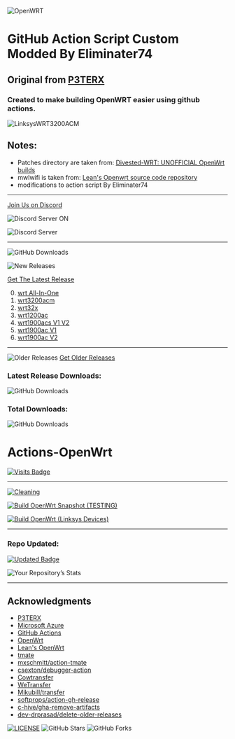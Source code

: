 ![OpenWRT](images/2021/06/logo.png)

# GitHub Action Script Custom Modded By Eliminater74
## Original from [P3TERX](https://github.com/P3TERX/Actions-OpenWrt)
### Created to make building OpenWRT easier using github actions.

![LinksysWRT3200ACM](images/2021/06/linksys-wrt3200acm.jpg)

## Notes:
- Patches directory are taken from: [Divested-WRT: UNOFFICIAL OpenWrt builds](https://divested.dev/unofficial-openwrt-builds/mvebu-linksys/patches/)
- mwlwifi is taken from: [Lean's Openwrt source code repository](https://github.com/coolsnowwolf/lede/tree/master/package/kernel/mwlwifi)
- modifications to action script By Eliminater74
_______________________________________________________________________
[Join Us on Discord][0b9719c2]

  [0b9719c2]: https://discord.gg/png5rqZk "Discord"

![Discord Server ON](https://img.shields.io/badge/Discord-877232316756418580?style=for-the-badge&logo=discord&logoColor=white)

![Discord Server](https://img.shields.io/discord/877232316756418580)
_______________________________________________________________________

![GitHub Downloads](https://img.shields.io/github/release-date/DevOpenWRT-Router/Action_OpenWRT_AutoBuild_Linksys_Devices?style=plastic)

![New Releases](images/2021/09/new-releases.png)

[Get The Latest Release][a6e54f9f]

0. [wrt All-In-One][307783dd]
1. [wrt3200acm][f99bedf0]
2. [wrt32x][760fae37]
3. [wrt1200ac][fdfb4c79]
4. [wrt1900acs V1 V2][2f3448bf]
5. [wrt1900ac V1][6f3faf69]
6. [wrt1900ac V2][e6d46545]
_______________________________________________________________________

  [307783dd]: https://github.com/DevOpenWRT-Router/Action_OpenWRT_AutoBuild_Linksys_Devices/releases?q=wrtMulti&expanded=true "wrt All-In-One"
  [f99bedf0]: https://github.com/DevOpenWRT-Router/Action_OpenWRT_AutoBuild_Linksys_Devices/releases?q=wrt3200acm&expanded=true "wrt3200acm"
  [760fae37]: https://github.com/DevOpenWRT-Router/Action_OpenWRT_AutoBuild_Linksys_Devices/releases?q=wrt32x&expanded=true "wrt32x"
  [fdfb4c79]: https://github.com/DevOpenWRT-Router/Action_OpenWRT_AutoBuild_Linksys_Devices/releases?q=wrt1200ac&expanded=true "wrt1200ac"
  [2f3448bf]: https://github.com/DevOpenWRT-Router/Action_OpenWRT_AutoBuild_Linksys_Devices/releases?q=wrt1900acsV1V2&expanded=true "wrt1900acs V1 V2"
  [6f3faf69]: https://github.com/DevOpenWRT-Router/Action_OpenWRT_AutoBuild_Linksys_Devices/releases?q=wrt1900acV1&expanded=true "wrt1900ac V1"
  [e6d46545]: https://github.com/DevOpenWRT-Router/Action_OpenWRT_AutoBuild_Linksys_Devices/releases?q=wrt1900acV2&expanded=true "wrt1900ac V2"

![Older Releases](images/2021/09/older-releases.png)
[Get Older Releases][48fb9c00]

  [a6e54f9f]: https://github.com/DevOpenWRT-Router/Action_OpenWRT_AutoBuild_Linksys_Devices/releases/latest "Latest Release"
  [48fb9c00]: https://github.com/DevOpenWRT-Router/Action_OpenWRT_AutoBuild_Linksys_Devices/releases "Older Releases"

### Latest Release Downloads:
![GitHub Downloads](https://img.shields.io/github/downloads/DevOpenWRT-Router/Action_OpenWRT_AutoBuild_Linksys_Devices/latest/total?style=for-the-badge)

### Total Downloads:
![GitHub Downloads](https://img.shields.io/github/downloads/DevOpenWRT-Router/Action_OpenWRT_AutoBuild_Linksys_Devices/total?style=for-the-badge)
# Actions-OpenWrt

[![Visits Badge](https://badges.pufler.dev/visits/DevOpenWRT-Router/Action_OpenWRT_AutoBuild_Linksys_Devices)](https://badges.pufler.dev)
_______________________________________________________________________
[![Cleaning](https://github.com/DevOpenWRT-Router/Action_OpenWRT_AutoBuild_Linksys_Devices/actions/workflows/cleanup.yml/badge.svg)](https://github.com/DevOpenWRT-Router/Action_OpenWRT_AutoBuild_Linksys_Devices/actions/workflows/cleanup.yml)

[![Build OpenWrt Snapshot (TESTING)](https://github.com/DevOpenWRT-Router/Action_OpenWRT_AutoBuild_Linksys_Devices/actions/workflows/build-openwrt-snapshot.yml/badge.svg)](https://github.com/DevOpenWRT-Router/Action_OpenWRT_AutoBuild_Linksys_Devices/actions/workflows/build-openwrt-snapshot.yml)

[![Build OpenWrt (Linksys Devices)](https://github.com/DevOpenWRT-Router/Action_OpenWRT_AutoBuild_Linksys_Devices/actions/workflows/build-openwrt.yml/badge.svg)](https://github.com/DevOpenWRT-Router/Action_OpenWRT_AutoBuild_Linksys_Devices/actions/workflows/build-openwrt.yml)
_______________________________________________________________________


### Repo Updated:
[![Updated Badge](https://badges.pufler.dev/updated/DevOpenWRT-Router/Action_OpenWRT_AutoBuild_Linksys_Devices)](https://badges.pufler.dev)

![Your Repository’s Stats](https://github-readme-stats.vercel.app/api?username=Eliminater74&show_icons=true)


_______________________________________________________________________

## Acknowledgments

- [P3TERX](https://github.com/P3TERX/Actions-OpenWrt)
- [Microsoft Azure](https://azure.microsoft.com)
- [GitHub Actions](https://github.com/features/actions)
- [OpenWrt](https://github.com/openwrt/openwrt)
- [Lean's OpenWrt](https://github.com/coolsnowwolf/lede)
- [tmate](https://github.com/tmate-io/tmate)
- [mxschmitt/action-tmate](https://github.com/mxschmitt/action-tmate)
- [csexton/debugger-action](https://github.com/csexton/debugger-action)
- [Cowtransfer](https://cowtransfer.com)
- [WeTransfer](https://wetransfer.com/)
- [Mikubill/transfer](https://github.com/Mikubill/transfer)
- [softprops/action-gh-release](https://github.com/softprops/action-gh-release)
- [c-hive/gha-remove-artifacts](https://github.com/c-hive/gha-remove-artifacts)
- [dev-drprasad/delete-older-releases](https://github.com/dev-drprasad/delete-older-releases)

[![LICENSE](https://img.shields.io/github/license/mashape/apistatus.svg?style=flat-square&label=License)](https://github.com/DevOpenWRT-Router/Actions_Build-00_LinksysWRT3200ACM-Private/blob/master/LICENSE) ![GitHub Stars](https://img.shields.io/github/stars/DevOpenWRT-Router/Actions_Build-00_LinksysWRT3200ACM-Private.svg?style=flat-square&label=Stars&logo=github) ![GitHub Forks](https://img.shields.io/github/forks/DevOpenWRT-Router/Actions_Build-00_LinksysWRT3200ACM-Private.svg?style=flat-square&label=Forks&logo=github)
